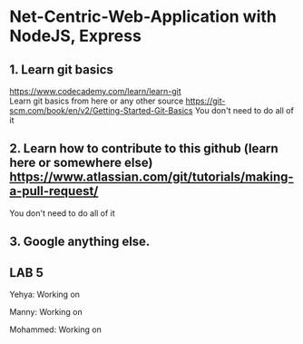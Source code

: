 # Net-Centric-Web-Application with NodeJS, Express

## 1. Learn git basics
https://www.codecademy.com/learn/learn-git  
Learn git basics from here or any other source https://git-scm.com/book/en/v2/Getting-Started-Git-Basics
You don't need to do all of it

## 2. Learn how to contribute to this github (learn here or somewhere else) https://www.atlassian.com/git/tutorials/making-a-pull-request/
You don't need to do all of it

## 3. Google anything else.

## LAB 5

 Yehya:
 Working on 

 Manny:
 Working on 

 Mohammed:
 Working on 
